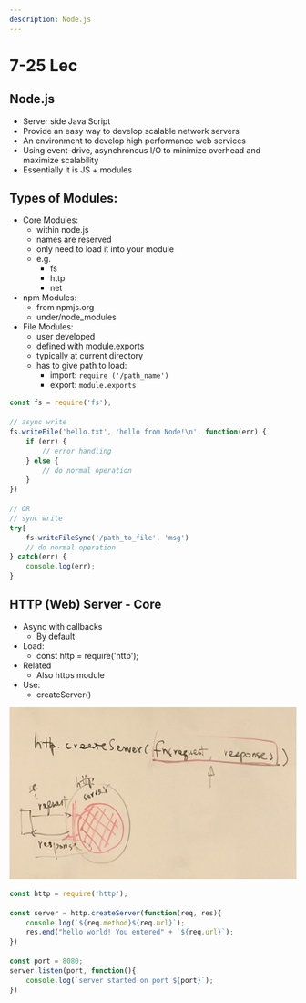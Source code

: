 ```yaml
---
description: Node.js
---
```


# 7-25 Lec

## Node.js

* Server side Java Script
* Provide an easy way to develop scalable network servers
* An environment to develop high performance web services
* Using event-drive, asynchronous I/O to minimize overhead and maximize scalability
* Essentially it is JS + modules

## Types of Modules:

* Core Modules:
  * within node.js
  * names are reserved
  * only need to load it into your module
  * e.g.
    * fs
    * http
    * net
* npm Modules:
  * from npmjs.org
  * under/node\_modules
* File Modules:
  * user developed
  * defined with module.exports
  * typically at current directory
  * has to give path to load:
    * import: `require ('/path_name')`
    * export: `module.exports`

```javascript
const fs = require('fs');

// async write
fs.writeFile('hello.txt', 'hello from Node!\n', function(err) {
    if (err) {
        // error handling
    } else {
        // do normal operation
    }
})

// OR
// sync write
try{
    fs.writeFileSync('/path_to_file', 'msg')
    // do normal operation
} catch(err) {
    console.log(err);
}
```

## HTTP \(Web\) Server - Core

* Async with callbacks 
  * By default
* Load:
  * const http = require\('http'\);
* Related
  * Also https module
* Use:
  * createServer\(\)

![](.gitbook/assets/img_3258.jpg)

```javascript
const http = require('http');

const server = http.createServer(function(req, res){
    console.log(`${req.method}${req.url}`);
    res.end("hello world! You entered" + `${req.url}`);
})

const port = 8080;
server.listen(port, function(){
    console.log(`server started on port ${port}`);
})
```



